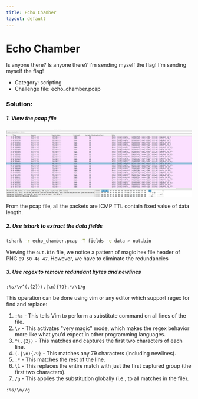 ```yaml
---
title: Echo Chamber
layout: default
---
```


# Echo Chamber

Is anyone there? Is anyone there? I'm sending myself the flag! I'm sending myself the flag!

- Category: scripting
- Challenge file: echo\_chamber.pcap

### Solution:

##### 1. View the pcap file

![echochamber1](echochamber1.jpg)

From the pcap file, all the packets are ICMP TTL contain fixed value of data length. 

##### 2. Use tshark to extract the data fields

```bash
tshark -r echo_chamber.pcap -T fields -e data > out.bin
```

Viewing the `out.bin` file, we notice a pattern of magic hex file header of PNG `89 50 4e 47`. However, we have to eliminate the redundancies

##### 3. Use regex to remove redundant bytes and newlines

```vim
:%s/\v^(.{2})(.|\n){79}.*/\1/g
```

This operation can be done using vim or any editor which support regex for find and replace:

1. `:%s` - This tells Vim to perform a substitute command on all lines of the file.
2. `\v` - This activates "very magic" mode, which makes the regex behavior more like what you'd expect in other programming languages.
3. `^(.{2})` - This matches and captures the first two characters of each line.
4. `(.|\n){79}` - This matches any 79 characters (including newlines).
5. `.*` - This matches the rest of the line.
6. `\1` - This replaces the entire match with just the first captured group (the first two characters).
7. `/g` - This applies the substitution globally (i.e., to all matches in the file).

```vim
:%s/\n//g
```

